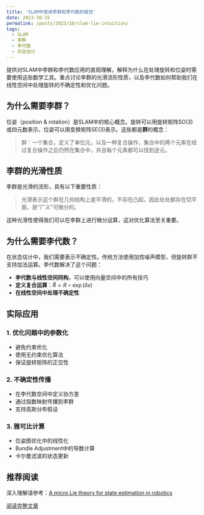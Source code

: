 ```yaml
---
title: 'SLAM中使用李群和李代数的直觉'
date: 2023-10-15
permalink: /posts/2023/10/slam-lie-intuition/
tags:
  - SLAM
  - 李群
  - 李代数
  - 状态估计
---
```


提供对SLAM中李群和李代数应用的直观理解，解释为什么在处理旋转和位姿时需要使用这些数学工具。重点讨论李群的光滑流形性质，以及李代数如何帮助我们在线性空间中处理旋转的不确定性和优化问题。

## 为什么需要李群？

位姿（position & rotation）是SLAM中的核心概念。旋转可以用旋转矩阵SO(3)或四元数表示，位姿可以用变换矩阵SE(3)表示。这些都是**群**的概念：

> 群：一个集合，定义了单位元，以及一种复合操作，集合中的两个元素在经过复合操作之后仍然在集合中，并且每个元素都可以找到逆元。

## 李群的光滑性质

李群是光滑的流形，具有以下重要性质：

> 光滑表示这个群在几何结构上是平滑的，不存在凸起，因此处处都存在切平面，是"广义"可微分的。

这种光滑性使得我们可以在李群上进行微分运算，这对优化算法至关重要。

## 为什么需要李代数？

在状态估计中，我们需要表示不确定性。传统方法使用加性噪声模型，但旋转群不支持加法运算。李代数解决了这个问题：

- **李代数与线性空间同构**，可以使用向量空间中的所有技巧
- **定义复合运算**：$\hat{R} = R \circ \exp(\delta x)$
- **在线性空间中处理不确定性**

## 实际应用

### 1. 优化问题中的参数化
- 避免约束优化
- 使用无约束优化算法
- 保证旋转矩阵的正交性

### 2. 不确定性传播
- 在李代数空间中定义协方差
- 通过指数映射传播到李群
- 支持高斯分布假设

### 3. 雅可比计算
- 位姿图优化中的线性化
- Bundle Adjustment中的导数计算
- 卡尔曼滤波的状态更新

## 推荐阅读

深入理解请参考：[A micro Lie theory for state estimation in robotics](https://arxiv.org/abs/1812.01537)

[阅读完整文章](https://zhuanlan.zhihu.com/p/657261293)
